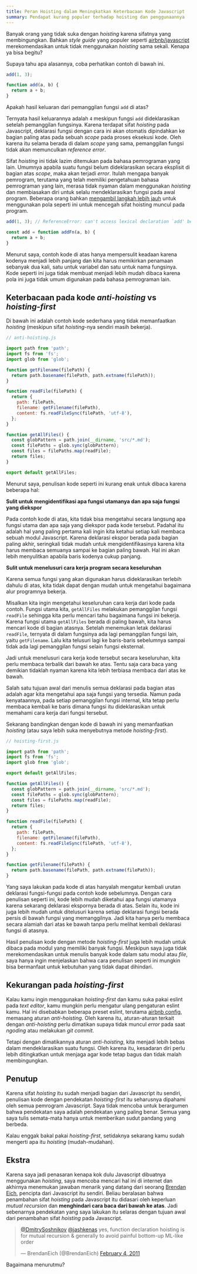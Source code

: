 ```yaml
---
title: Peran Hoisting dalam Meningkatkan Keterbacaan Kode Javascript
summary: Pendapat kurang populer terhadap hoisting dan penggunaannya
---
```


Banyak orang yang tidak suka dengan *hoisting* karena sifatnya yang membingungkan. Bahkan *style guide* yang populer seperti [airbnb/javascript](https://github.com/airbnb/javascript#functions) merekomendasikan untuk tidak menggunakan *hoisting* sama sekali. Kenapa ya bisa begitu?

Supaya tahu apa alasannya, coba perhatikan contoh di bawah ini.

``` js
add(1, 3);

function add(a, b) {
  return a + b;
}
```

Apakah hasil keluaran dari pemanggilan fungsi `add` di atas?

Ternyata hasil keluarannya adalah `4` meskipun fungsi `add` dideklarasikan setelah pemanggilan fungsinya. Karena terdapat sifat *hoisting* pada Javascript, deklarasi fungsi dengan cara ini akan otomatis dipindahkan ke bagian paling atas pada sebuah *scope* pada proses eksekusi kode. Oleh karena itu selama berada di dalam *scope* yang sama, pemanggilan fungsi tidak akan memunculkan *reference error*.

Sifat *hoisting* ini tidak lazim ditemukan pada bahasa pemrograman yang lain. Umumnya apabila suatu fungsi belum dideklarasikan secara eksplisit di bagian atas *scope*, maka akan terjadi *error*. Itulah mengapa banyak pemrogram, terutama yang telah memiliki pengetahuan bahasa pemrograman yang lain, merasa tidak nyaman dalam menggunakan *hoisting* dan membiasakan diri untuk selalu mendeklarasikan fungsi pada awal program. Beberapa orang bahkan [mengambil langkah lebih jauh](https://github.com/airbnb/javascript#functions--declarations) untuk menggunakan pola seperti ini untuk mencegah sifat hoisting muncul pada program.

``` js
add(1, 3); // ReferenceError: can't access lexical declaration `add' before initialization

const add = function addFn(a, b) {
  return a + b;
}
```

Menurut saya, contoh kode di atas hanya mempersulit keadaan karena kodenya menjadi lebih panjang dan kita harus memikirkan penamaan sebanyak dua kali, satu untuk variabel dan satu untuk nama fungsinya. Kode seperti ini juga tidak membuat menjadi lebih mudah dibaca karena pola ini juga tidak umum digunakan pada bahasa pemrograman lain.

## Keterbacaan pada kode *anti-hoisting* vs *hoisting-first*

Di bawah ini adalah contoh kode sederhana yang tidak memanfaatkan *hoisting* (meskipun sifat *hoisting*-nya sendiri masih bekerja).

``` js
// anti-hoisting.js

import path from 'path';
import fs from 'fs';
import glob from 'glob';

function getFilename(filePath) {
  return path.basename(filePath, path.extname(filePath));
}

function readFile(filePath) {
  return {
    path: filePath,
    filename: getFilename(filePath),
    content: fs.readFileSync(filePath, 'utf-8'),
  };
}

function getAllFiles() {
  const globPattern = path.join(__dirname, 'src/*.md');
  const filePaths = glob.sync(globPattern);
  const files = filePaths.map(readFile);
  return files;
}

export default getAllFiles;
```

Menurut saya, penulisan kode seperti ini kurang enak untuk dibaca karena beberapa hal:

**Sulit untuk mengidentifikasi apa fungsi utamanya dan apa saja fungsi yang diekspor**

Pada contoh kode di atas, kita tidak bisa mengetahui secara langsung apa fungsi utama dan apa saja yang diekspor pada kode tersebut. Padahal itu adalah hal yang paling pertama kali ingin kita ketahui setiap kali membaca sebuah modul Javascript. Karena deklarasi ekspor berada pada bagian paling akhir, seringkali tidak mudah untuk mengidentifikasinya karena kita harus membaca semuanya sampai ke bagian paling bawah. Hal ini akan lebih menyulitkan apabila baris kodenya cukup panjang.

**Sulit untuk menelusuri cara kerja program secara keseluruhan**

Karena semua fungsi yang akan digunakan harus dideklarasikan terlebih dahulu di atas, kita tidak dapat dengan mudah untuk mengetahui bagaimana alur programnya bekerja.

Misalkan kita ingin mengetahui keseluruhan cara kerja dari kode pada contoh. Fungsi utama kita, `getAllFiles` melakukan pemanggilan fungsi `readFile` sehingga kita perlu mencari tahu bagaimana fungsi ini bekerja. Karena fungsi utama `getAllFiles` berada di paling bawah, kita harus mencari kode di bagian atasnya. Setelah menemukan letak deklarasi `readFile`, ternyata di dalam fungsinya ada lagi pemanggilan fungsi lain, yaitu `getFilename`. Lalu kita telusuri lagi ke baris-baris sebelumnya sampai tidak ada lagi pemanggilan fungsi selain fungsi eksternal.

Jadi untuk menelusuri cara kerja kode tersebut secara keseluruhan, kita perlu membaca terbalik dari bawah ke atas. Tentu saja cara baca yang demikian tidaklah nyaman karena kita lebih terbiasa membaca dari atas ke bawah.

Salah satu tujuan awal dari menulis semua deklarasi pada bagian atas adalah agar kita mengetahui apa saja fungsi yang tersedia. Namun pada kenyataannya, pada setiap pemanggilan fungsi internal, kita tetap perlu membaca kembali ke baris dimana fungsi itu dideklarasikan untuk memahami cara kerja dari fungsi tersebut.

Sekarang bandingkan dengan kode di bawah ini yang memanfaatkan *hoisting* (atau saya lebih suka menyebutnya metode *hoisting-first*).

``` js
// hoisting-first.js

import path from 'path';
import fs from 'fs';
import glob from 'glob';

export default getAllFiles;

function getAllFiles() {
  const globPattern = path.join(__dirname, 'src/*.md');
  const filePaths = glob.sync(globPattern);
  const files = filePaths.map(readFile);
  return files;
}

function readFile(filePath) {
  return {
    path: filePath,
    filename: getFilename(filePath),
    content: fs.readFileSync(filePath, 'utf-8'),
  };
}

function getFilename(filePath) {
  return path.basename(filePath, path.extname(filePath));
}
```

Yang saya lakukan pada kode di atas hanyalah mengatur kembali urutan deklarasi fungsi-fungsi pada contoh kode sebelumnya. Dengan cara penulisan seperti ini, kode lebih mudah diketahui apa fungsi utamanya karena sekarang deklarasi ekspornya berada di atas. Selain itu, kode ini juga lebih mudah untuk ditelusuri karena setiap deklarasi fungsi berada persis di bawah fungsi yang memanggilnya. Jadi kita hanya perlu membaca secara alamiah dari atas ke bawah tanpa perlu melihat kembali deklarasi fungsi di atasnya.

Hasil penulisan kode dengan metode *hoisting-first* juga lebih mudah untuk dibaca pada modul yang memiliki banyak fungsi. Meskipun saya juga tidak merekomendasikan untuk menulis banyak kode dalam satu modul atau *file*, saya hanya ingin menjelaskan bahwa cara penulisan seperti ini mungkin bisa bermanfaat untuk kebutuhan yang tidak dapat dihindari.

## Kekurangan pada *hoisting-first*

Kalau kamu ingin menggunakan *hoisting-first* dan kamu suka pakai eslint pada *text editor*, kamu mungkin perlu mengatur ulang pengaturan eslint kamu. Hal ini disebabkan beberapa preset eslint, terutama [airbnb config](https://www.npmjs.com/package/eslint-config-airbnb), memasang aturan *anti-hoisting*. Oleh karena itu, aturan-aturan terkait dengan *anti-hoisting* perlu dimatikan supaya tidak muncul *error* pada saat *ngoding* atau melakukan *git commit*.

Tetapi dengan dimatikannya aturan *anti-hoisting*, kita menjadi lebih bebas dalam mendeklarasikan suatu fungsi. Oleh karena itu, kesadaran diri perlu lebih ditingkatkan untuk menjaga agar kode tetap bagus dan tidak malah membingungkan.

## Penutup

Karena sifat *hoisting* itu sudah menjadi bagian dari Javascript itu sendiri, penulisan kode dengan pendekatan *hoisting-first* itu seharusnya dipahami oleh semua pemrogram Javascript. Saya tidak mencoba untuk berargumen bahwa pendekatan saya adalah pendekatan yang paling benar. Semua yang saya tulis semata-mata hanya untuk memberikan sudut pandang yang berbeda.

Kalau enggak bakal pakai *hoisting-first*, setidaknya sekarang kamu sudah mengerti apa itu *hoisting* (mudah-mudahan).

## Ekstra

Karena saya jadi penasaran kenapa kok dulu Javascript dibuatnya menggunakan *hoisting*, saya mencoba mencari hal ini di internet dan akhirnya menemukan jawaban menarik yang datang dari seorang [Brendan Eich](https://en.wikipedia.org/wiki/Brendan_Eich), pencipta dari Javascript itu sendiri. Beliau beralasan bahwa penambahan sifat *hoisting* pada Javascript itu didasari oleh keperluan *mutual recursion* dan **menghindari cara baca dari bawah ke atas**. Jadi sebenarnya pendekatan yang saya lakukan itu selaras dengan tujuan awal dari penambahan sifat *hoisting* pada Javascript.

<blockquote class="twitter-tweet" data-conversation="none" data-lang="en"><p lang="en" dir="ltr"><a href="https://twitter.com/DmitrySoshnikov?ref_src=twsrc%5Etfw">@DmitrySoshnikov</a> <a href="https://twitter.com/jashkenas?ref_src=twsrc%5Etfw">@jashkenas</a> yes, function declaration hoisting is for mutual recursion &amp; generally to avoid painful bottom-up ML-like order</p>&mdash; BrendanEich (@BrendanEich) <a href="https://twitter.com/BrendanEich/status/33403701100154880?ref_src=twsrc%5Etfw">February 4, 2011</a></blockquote>

Bagaimana menurutmu?
